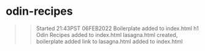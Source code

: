 # odin-recipes
>>Started 21:43PST 06FEB2022
Boilerplate added to index.html
h1 Odin Recipes added to index.html
lasagna.html created, boilerplate added
link to lasagna.html added to index.html